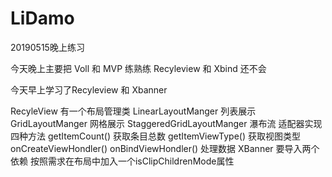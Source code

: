 # LiDamo



20190515晚上练习

今天晚上主要把 Voll 和 MVP 练熟练  Recyleview 和 Xbind 还不会

今天早上学习了Recyleview 和 Xbanner 

RecyleView 有一个布局管理类 LinearLayoutManger 列表展示
                           GridLayoutManger   网格展示
                           StaggeredGridLayoutManger 瀑布流
            适配器实现四种方法  getItemCount()  获取条目总数
                              getItemViewType() 获取视图类型
                              onCreateViewHondler() 
                              onBindViewHondler() 处理数据
XBanner 要导入两个依赖
        按照需求在布局中加入一个isClipChildrenMode属性
